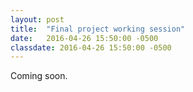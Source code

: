 ```yaml
---
layout: post
title:  "Final project working session"
date:   2016-04-26 15:50:00 -0500
classdate: 2016-04-26 15:50:00 -0500
---
```

Coming soon.
